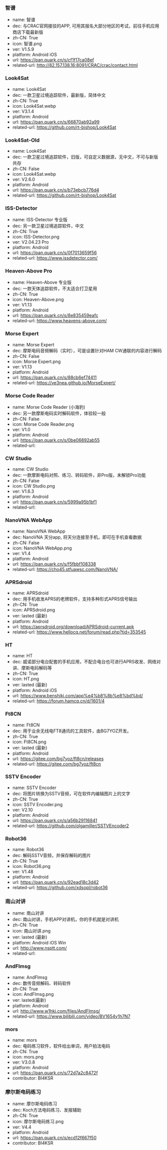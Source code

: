 ### 智谱
- name: 智谱
- dec: 与CRAC官网接驳的APP, 可用其报名大部分地区的考试，前往手机应用商店下载最新版
- zh-CN: True
- icon: 智谱.png
- ver: V1.5.9
- platform: Android iOS
- url: https://pan.quark.cn/s/cf1f17ca08ef
- related-url: http://82.157.138.16:8091/CRAC/crac/contact.html
### Look4Sat
- name: Look4Sat
- dec: 一款卫星过境追踪软件，最新版，简体中文
- zh-CN: True
- icon: Look4Sat.webp
- ver: V3.1.4
- platform: Android
- url: https://pan.quark.cn/s/66870ab92a99
- related-url: https://github.com/rt-bishop/Look4Sat
### Look4Sat-Old
- name: Look4Sat
- dec: 一款卫星过境追踪软件，旧版，可自定义数据源，无中文，不可与新版共存
- zh-CN: False
- icon: Look4Sat.webp
- ver: V2.6.0
- platform: Android
- url: https://pan.quark.cn/s/b73ebcb776d4
- related-url: https://github.com/rt-bishop/Look4Sat
### ISS-Detector
- name: ISS-Detector 专业版
- dec: 另一款卫星过境追踪软件，中文
- zh-CN: True
- icon: ISS-Detector.png
- ver: V2.04.23 Pro
- platform: Android
- url: https://pan.quark.cn/s/0f7013659f56
- related-url: https://www.issdetector.com/
### Heaven-Above Pro
- name: Heaven-Above 专业版
- dec: 一款天体追踪软件，不太适合打卫星用
- zh-CN: True
- icon: Heaven-Above.png
- ver: V1.13
- platform: Android
- url: https://pan.quark.cn/s/8e835459eafc
- related-url: https://www.heavens-above.com/
### Morse Expert
- name: Morse Expert
- dec: 摩斯电码音频解码（实时），可是设置针对HAM CW通联的内容进行解码
- zh-CN: False
- icon: Morse Expert.png
- ver: V1.13
- platform: Android
- url: https://pan.quark.cn/s/88cb6ef74411
- related-url: https://ve3nea.github.io/MorseExpert/
### Morse Code Reader
- name: Morse Code Reader (小海豹)
- dec: 另一款摩斯电码实时解码软件，体验较一般
- zh-CN: False
- icon: Morse Code Reader.png
- ver: V1.0
- platform: Android
- url: https://pan.quark.cn/s/0be06892ab55
- related-url: 
### CW Studio
- name: CW Studio
- dec: 一款摩斯电码对照、练习、转码软件，非Pro版，未解锁Pro功能
- zh-CN: False
- icon: CW Studio.png
- ver: V1.6.3
- platform: Android
- url: https://pan.quark.cn/s/5999a95b1bf1
- related-url: 
### NanoVNA WebApp
- name: NanoVNA WebApp
- dec: NanoVNA 天分app, 将天分连接至手机，即可在手机查看数据
- zh-CN: False
- icon: NanoVNA WebApp.png
- ver: V1.4
- platform: Android
- url: https://pan.quark.cn/s/f5fbbf108338
- related-url: https://cho45.stfuawsc.com/NanoVNA/
### APRSdroid
- name: APRSdroid
- dec: 用手机收发APRS的老牌软件，支持多种形式APRS信号输出
- zh-CN: True
- icon: APRSdroid.png
- ver: lasted (最新)
- platform: Android
- url: https://aprsdroid.org/download/APRSdroid-current.apk
- related-url: https://www.hellocq.net/forum/read.php?tid=353545
### HT
- name: HT
- dec: 威诺部分电台配套的手机应用，不配合电台也可进行APRS收发、网络对讲、摩斯电码解码等
- zh-CN: True
- icon: HT.png
- ver: lasted (最新)
- platform: Android iOS
- url: https://www.benshikj.com/app%e4%b8%8b%e8%bd%bd/
- related-url: https://forum.hamcq.cn/d/1601/4
### Ft8CN
- name: Ft8CN
- dec: 用于业余无线电FT8通讯的工具软件，由BG7YOZ开发。
- zh-CN: True
- icon: Ft8CN.png
- ver: lasted (最新)
- platform: Android
- url: https://gitee.com/bg7yoz/ft8cn/releases
- related-url: https://gitee.com/bg7yoz/ft8cn
### SSTV Encoder
- name: SSTV Encoder
- dec: 将图片转换为SSTV音频，可在软件内编辑图片上的文字
- zh-CN: True
- icon: SSTV Encoder.png
- ver: V2.10
- platform: Android
- url: https://pan.quark.cn/s/a56b29116841
- related-url: https://github.com/olgamiller/SSTVEncoder2
### Robot36
- name: Robot36
- dec: 解码SSTV音频，并保存解码的图片
- zh-CN: True
- icon: Robot36.png
- ver: V1.48
- platform: Android
- url: https://pan.quark.cn/s/92ead18c3d42
- related-url: https://github.com/xdsopl/robot36
### 南山对讲
- name: 南山对讲
- dec: 南山对讲，手机APP对讲机，你的手机就是对讲机
- zh-CN: True
- icon: 南山对讲.png
- ver: lasted (最新)
- platform: Android iOS Win
- url: http://www.nsptt.com/
- related-url: 
### AndFlmsg
- name: AndFlmsg
- dec: 数传音频解码、转码软件
- zh-CN: True
- icon: AndFlmsg.png
- ver: lasted(最新)
- platform: Android
- url: http://www.w1hkj.com/files/AndFlmsg/
- related-url: https://www.bilibili.com/video/BV1654y1h7N7
### mors
- name: mors
- dec: 电码练习软件，软件给出单词，用户拍法电码
- zh-CN: True
- icon: mors.png
- ver: V3.0.8
- platform: Android
- url: https://pan.quark.cn/s/72d7a2c8472f
- contributor: BI4KSR
### 摩尔斯电码练习
- name: 摩尔斯电码练习
- dec: Koch方法电码练习、发报辅助
- zh-CN: True
- icon: 摩尔斯电码练习.png
- ver: V4.4
- platform: Android
- url: https://pan.quark.cn/s/ecd12f667f50
- contributor: BI4KSR